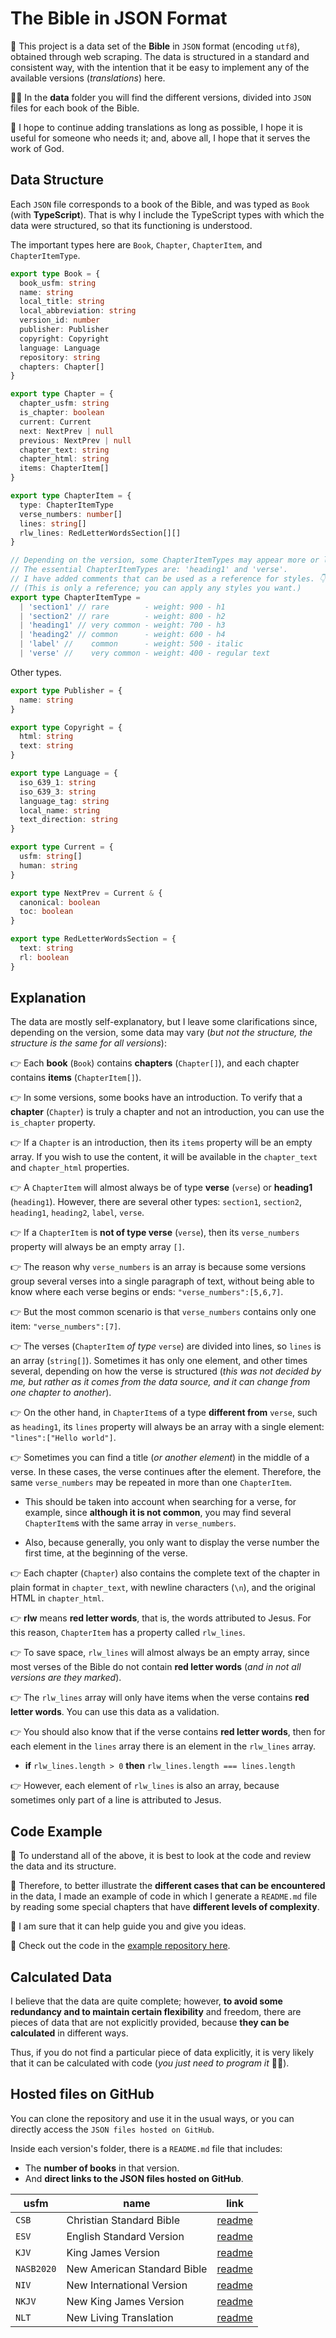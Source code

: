 # The Bible in JSON Format

📖 This project is a data set of the **Bible** in `JSON` format
(encoding `utf8`), obtained through web scraping. The data is structured in a
standard and consistent way, with the intention that it be easy to implement
any of the available versions (_translations_) here.

👨‍💻 In the **data** folder you will find the different versions, divided into
`JSON` files for each book of the Bible.

🙏 I hope to continue adding translations as long as possible, I hope it is
useful for someone who needs it; and, above all, I hope that it serves the
work of God.

## Data Structure

Each `JSON` file corresponds to a book of the Bible, and was typed as `Book`
(with **TypeScript**).
That is why I include the TypeScript types with which the data were structured,
so that its functioning is understood.

The important types here are `Book`, `Chapter`, `ChapterItem`, and
`ChapterItemType`.

```typescript
export type Book = {
  book_usfm: string
  name: string
  local_title: string
  local_abbreviation: string
  version_id: number
  publisher: Publisher
  copyright: Copyright
  language: Language
  repository: string
  chapters: Chapter[]
}

export type Chapter = {
  chapter_usfm: string
  is_chapter: boolean
  current: Current
  next: NextPrev | null
  previous: NextPrev | null
  chapter_text: string
  chapter_html: string
  items: ChapterItem[]
}

export type ChapterItem = {
  type: ChapterItemType
  verse_numbers: number[]
  lines: string[]
  rlw_lines: RedLetterWordsSection[][]
}

// Depending on the version, some ChapterItemTypes may appear more or less.
// The essential ChapterItemTypes are: 'heading1' and 'verse'.
// I have added comments that can be used as a reference for styles. 👇👇👇
// (This is only a reference; you can apply any styles you want.)
export type ChapterItemType =
  | 'section1' // rare        - weight: 900 - h1
  | 'section2' // rare        - weight: 800 - h2
  | 'heading1' // very common - weight: 700 - h3
  | 'heading2' // common      - weight: 600 - h4
  | 'label' //    common      - weight: 500 - italic
  | 'verse' //    very common - weight: 400 - regular text
```

Other types.

```typescript
export type Publisher = {
  name: string
}

export type Copyright = {
  html: string
  text: string
}

export type Language = {
  iso_639_1: string
  iso_639_3: string
  language_tag: string
  local_name: string
  text_direction: string
}

export type Current = {
  usfm: string[]
  human: string
}

export type NextPrev = Current & {
  canonical: boolean
  toc: boolean
}

export type RedLetterWordsSection = {
  text: string
  rl: boolean
}
```

## Explanation

The data are mostly self-explanatory, but I leave some clarifications since,
depending on the version, some data may vary (_but not the structure, the
structure is the same for all versions_):

👉 Each **book** (`Book`) contains **chapters** (`Chapter[]`), and each chapter
contains **items** (`ChapterItem[]`).

👉 In some versions, some books have an introduction.
To verify that a **chapter** (`Chapter`) is truly a chapter and not an
introduction, you can use the `is_chapter` property.

👉 If a `Chapter` is an introduction, then its `items` property will be an
empty array. If you wish to use the content, it will be available in the
`chapter_text` and `chapter_html` properties.

👉 A `ChapterItem` will almost always be of type **verse** (`verse`) or
**heading1** (`heading1`). However, there are several other types: `section1`,
`section2`, `heading1`, `heading2`, `label`, `verse`.

👉 If a `ChapterItem` is **not of type verse** (`verse`), then its
`verse_numbers` property will always be an empty array `[]`.

👉 The reason why `verse_numbers` is an array is because some versions group
several verses into a single paragraph of text, without being able to know
where each verse begins or ends: `"verse_numbers":[5,6,7]`.

👉 But the most common scenario is that `verse_numbers` contains only one item:
`"verse_numbers":[7]`.

👉 The verses (`ChapterItem` _of type_ `verse`) are divided into lines, so
`lines` is an array (`string[]`).
Sometimes it has only one element, and other times several, depending on how
the verse is structured (_this was not decided by me, but rather as it comes
from the data source, and it can change from one chapter to another_).

👉 On the other hand, in `ChapterItem`s of a type **different from** `verse`,
such as `heading1`, its `lines` property will always be an array with a single
element: `"lines":["Hello world"]`.

👉 Sometimes you can find a title (_or another element_) in the middle of a
verse. In these cases, the verse continues after the element. Therefore, the
same `verse_numbers` may be repeated in more than one `ChapterItem`.

- This should be taken into account when searching for a verse, for example,
  since **although it is not common**, you may find several `ChapterItem`s with
  the same array in `verse_numbers`.

- Also, because generally, you only want to display the verse number the first
  time, at the beginning of the verse.

👉 Each chapter (`Chapter`) also contains the complete text of the chapter in
plain format in `chapter_text`, with newline characters (`\n`), and the
original HTML in `chapter_html`.

👉 **rlw** means **red letter words**, that is, the words attributed to Jesus.
For this reason, `ChapterItem` has a property called `rlw_lines`.

👉 To save space, `rlw_lines` will almost always be an empty array, since most
verses of the Bible do not contain **red letter words** (_and in not all
versions are they marked_).

👉 The `rlw_lines` array will only have items when the verse contains **red
letter words**. You can use this data as a validation.

👉 You should also know that if the verse contains **red letter words**, then
for each element in the `lines` array there is an element in the `rlw_lines`
array.

- **if** `rlw_lines.length > 0` **then** `rlw_lines.length === lines.length`

👉 However, each element of `rlw_lines` is also an array, because sometimes
only part of a line is attributed to Jesus.

## Code Example

🤯 To understand all of the above, it is best to look at the code and review
the data and its structure.

🧠 Therefore, to better illustrate the **different cases that can be
encountered** in the data, I made an example of code in which I generate a
`README.md` file by reading some special chapters that have **different levels
of complexity**.

🤔 I am sure that it can help guide you and give you ideas.

🚀 Check out the code in the
[example repository here](https://github.com/jsckdm/reading-json-files).

## Calculated Data

I believe that the data are quite complete; however, **to avoid some redundancy
and to maintain certain flexibility** and freedom, there are pieces of data
that are not explicitly provided, because **they can be calculated** in
different ways.

Thus, if you do not find a particular piece of data explicitly, it is very
likely that it can be calculated with code (_you just need to program it_ 👨‍💻).

## Hosted files on GitHub

You can clone the repository and use it in the usual ways, or you can
directly access the `JSON files hosted on GitHub`.

Inside each version's folder, there is a `README.md` file that includes:

- The **number of books** in that version.
- And **direct links to the JSON files hosted on GitHub**.

| usfm       | name                        | link                                                                                             |
| ---------- | --------------------------- | ------------------------------------------------------------------------------------------------ |
| `CSB`      | Christian Standard Bible    | [readme](https://github.com/jsckdm/bible-data-en-eng/blob/main/data/en___eng/CSB/README.md)      |
| `ESV`      | English Standard Version    | [readme](https://github.com/jsckdm/bible-data-en-eng/blob/main/data/en___eng/ESV/README.md)      |
| `KJV`      | King James Version          | [readme](https://github.com/jsckdm/bible-data-en-eng/blob/main/data/en___eng/KJV/README.md)      |
| `NASB2020` | New American Standard Bible | [readme](https://github.com/jsckdm/bible-data-en-eng/blob/main/data/en___eng/NASB2020/README.md) |
| `NIV`      | New International Version   | [readme](https://github.com/jsckdm/bible-data-en-eng/blob/main/data/en___eng/NIV/README.md)      |
| `NKJV`     | New King James Version      | [readme](https://github.com/jsckdm/bible-data-en-eng/blob/main/data/en___eng/NKJV/README.md)     |
| `NLT`      | New Living Translation      | [readme](https://github.com/jsckdm/bible-data-en-eng/blob/main/data/en___eng/NLT/README.md)      |
